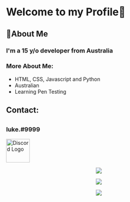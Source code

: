 
<h1> Welcome to my Profile👋</h1>

<h2> 🚀About Me </h2>

<h3> I'm a 15 y/o developer from Australia <h3>
  
  <h3>More About Me:</h3>
   
  - HTML, CSS, Javascript and Python
  - Australian
  - Learning Pen Testing 
  <h2> Contact: <h2> 
   <h3> luke.#9999 </h3>
<img src="https://cdn.freelogovectors.net/svg09/discord_logo-freelogovectors.net_.svg" alt="Discord Logo" style="width:64px;height:64px;">

  
  <p align="center">
  <img src="https://discord.c99.nl/widget/theme-3/562537207517413376.png"/>
  </p>
  
  <p align="center">
  <img src="https://github-readme-stats.vercel.app/api?username=MasterPanda61&show_icons=true&theme=tokyonight"/>
</p>
    
 <p align="center">
   <img src="https://komarev.com/ghpvc/?username=MasterPanda61&style=flat&color=red" />
             </p>

  
